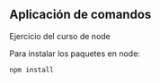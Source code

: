 ## Aplicación de comandos 
Ejercicio del curso de node

Para instalar los paquetes en node:

```
npm install
```